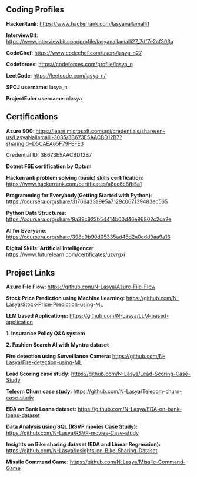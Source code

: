 Coding Profiles
---------------

**HackerRank**: https://www.hackerrank.com/lasyanallamalli1

**InterviewBit**: https://www.interviewbit.com/profile/lasyanallamalli27_7df7e2cf303a

**CodeChef**: https://www.codechef.com/users/lasya_n27

**Codeforces**: https://codeforces.com/profile/lasya_n

**LeetCode**: https://leetcode.com/lasya_n/

**SPOJ username**: lasya_n

**ProjectEuler username**: nlasya


Certifications
--------------

**Azure 900**: https://learn.microsoft.com/api/credentials/share/en-us/LasyaNallamalli-3085/3B673E5AACBD12B7?sharingId=D5CAEA65F79FEFE3

Credential ID: 3B673E5AACBD12B7

**Dotnet FSE certification by Optum**

**Hackerrank problem solving (basic) skills certification**: https://www.hackerrank.com/certificates/a8cc6c8fb5a1

**Programming for Everybody(Getting Started with Python)**: https://coursera.org/share/31766a33a9e5a7129c067139483ec565

**Python Data Structures**: https://coursera.org/share/9a39c923b54414b00d46e96802c2ca2e

**AI for Everyone**: https://coursera.org/share/398c9b90d05335ad45d2a0cdd9aa9a16

**Digital Skills: Artificial Intelligence**: https://www.futurelearn.com/certificates/uzvrgxi


Project Links
-----------------

**Azure File Flow:** https://github.com/N-Lasya/Azure-File-Flow

**Stock Price Prediction using Machine Learning:** https://github.com/N-Lasya/Stock-Price-Prediction-using-ML

**LLM based Applications:** https://github.com/N-Lasya/LLM-based-application

   **1. Insurance Policy Q&A system**
  
   **2. Fashion Search AI with Myntra dataset**

**Fire detection using Surveillance Camera:** https://github.com/N-Lasya/Fire-detection-using-ML

**Lead Scoring case study:** https://github.com/N-Lasya/Lead-Scoring-Case-Study

**Teleom Churn case study:** https://github.com/N-Lasya/Telecom-churn-case-study

**EDA on Bank Loans dataset:** https://github.com/N-Lasya/EDA-on-bank-loans-dataset

**Data Analysis using SQL (RSVP movies Case Study):** https://github.com/N-Lasya/RSVP-movies-Case-study

**Insights on Bike sharing dataset (EDA and Linear Regression):** https://github.com/N-Lasya/Insights-on-Bike-Sharing-Dataset

**Missile Command Game:** https://github.com/N-Lasya/Missile-Command-Game
